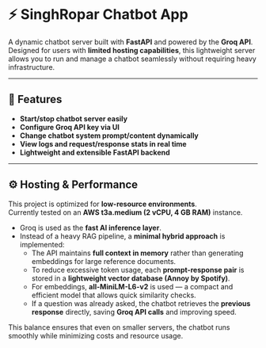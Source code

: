# ⚡ SinghRopar Chatbot App  

A dynamic chatbot server built with **FastAPI** and powered by the **Groq API**.  
Designed for users with **limited hosting capabilities**, this lightweight server allows you to run and manage a chatbot seamlessly without requiring heavy infrastructure.  

---

## 🚀 Features  

- **Start/stop chatbot server easily**  
- **Configure Groq API key via UI**  
- **Change chatbot system prompt/content dynamically**  
- **View logs and request/response stats in real time**  
- **Lightweight and extensible FastAPI backend**  

---

## ⚙️ Hosting & Performance  

This project is optimized for **low-resource environments**.  
Currently tested on an **AWS t3a.medium (2 vCPU, 4 GB RAM)** instance.  

- Groq is used as the **fast AI inference layer**.  
- Instead of a heavy RAG pipeline, a **minimal hybrid approach** is implemented:  
  - The API maintains **full context in memory** rather than generating embeddings for large reference documents.  
  - To reduce excessive token usage, each **prompt-response pair** is stored in a **lightweight vector database (Annoy by Spotify)**.  
  - For embeddings, **all-MiniLM-L6-v2** is used — a compact and efficient model that allows quick similarity checks.  
  - If a question was already asked, the chatbot retrieves the **previous response** directly, saving **Groq API calls** and improving speed.  

This balance ensures that even on smaller servers, the chatbot runs smoothly while minimizing costs and resource usage.  
